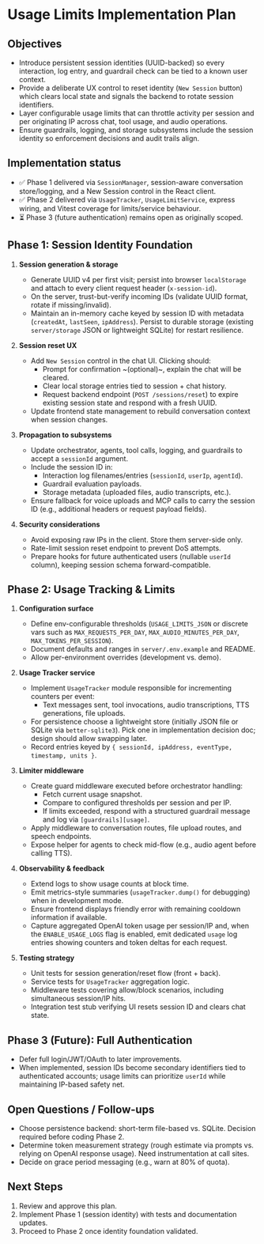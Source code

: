 # Usage Limits Implementation Plan

## Objectives
- Introduce persistent session identities (UUID-backed) so every interaction, log entry, and guardrail check can be tied to a known user context.
- Provide a deliberate UX control to reset identity (`New Session` button) which clears local state and signals the backend to rotate session identifiers.
- Layer configurable usage limits that can throttle activity per session and per originating IP across chat, tool usage, and audio operations.
- Ensure guardrails, logging, and storage subsystems include the session identity so enforcement decisions and audit trails align.

## Implementation status
- ✅ Phase 1 delivered via `SessionManager`, session-aware conversation store/logging, and a New Session control in the React client.
- ✅ Phase 2 delivered via `UsageTracker`, `UsageLimitService`, express wiring, and Vitest coverage for limits/service behaviour.
- ⏳ Phase 3 (future authentication) remains open as originally scoped.

## Phase 1: Session Identity Foundation
1. **Session generation & storage**
   - Generate UUID v4 per first visit; persist into browser `localStorage` and attach to every client request header (`x-session-id`).
   - On the server, trust-but-verify incoming IDs (validate UUID format, rotate if missing/invalid).
   - Maintain an in-memory cache keyed by session ID with metadata (`createdAt`, `lastSeen`, `ipAddress`). Persist to durable storage (existing `server/storage` JSON or lightweight SQLite) for restart resilience.

2. **Session reset UX**
   - Add `New Session` control in the chat UI. Clicking should:
     - Prompt for confirmation ~(optional)~, explain the chat will be cleared.
     - Clear local storage entries tied to session + chat history.
     - Request backend endpoint (`POST /sessions/reset`) to expire existing session state and respond with a fresh UUID.
   - Update frontend state management to rebuild conversation context when session changes.

3. **Propagation to subsystems**
   - Update orchestrator, agents, tool calls, logging, and guardrails to accept a `sessionId` argument.
   - Include the session ID in:
     - Interaction log filenames/entries (`sessionId`, `userIp`, `agentId`).
     - Guardrail evaluation payloads.
     - Storage metadata (uploaded files, audio transcripts, etc.).
   - Ensure fallback for voice uploads and MCP calls to carry the session ID (e.g., additional headers or request payload fields).

4. **Security considerations**
   - Avoid exposing raw IPs in the client. Store them server-side only.
   - Rate-limit session reset endpoint to prevent DoS attempts.
   - Prepare hooks for future authenticated users (nullable `userId` column), keeping session schema forward-compatible.

## Phase 2: Usage Tracking & Limits
1. **Configuration surface**
   - Define env-configurable thresholds (`USAGE_LIMITS_JSON` or discrete vars such as `MAX_REQUESTS_PER_DAY`, `MAX_AUDIO_MINUTES_PER_DAY`, `MAX_TOKENS_PER_SESSION`).
   - Document defaults and ranges in `server/.env.example` and README.
   - Allow per-environment overrides (development vs. demo).

2. **Usage Tracker service**
   - Implement `UsageTracker` module responsible for incrementing counters per event:
     - Text messages sent, tool invocations, audio transcriptions, TTS generations, file uploads.
   - For persistence choose a lightweight store (initially JSON file or SQLite via `better-sqlite3`). Pick one in implementation decision doc; design should allow swapping later.
   - Record entries keyed by `{ sessionId, ipAddress, eventType, timestamp, units }`.

3. **Limiter middleware**
   - Create guard middleware executed before orchestrator handling:
     - Fetch current usage snapshot.
     - Compare to configured thresholds per session and per IP.
     - If limits exceeded, respond with a structured guardrail message and log via `[guardrails][usage]`.
   - Apply middleware to conversation routes, file upload routes, and speech endpoints.
   - Expose helper for agents to check mid-flow (e.g., audio agent before calling TTS).

4. **Observability & feedback**
   - Extend logs to show usage counts at block time.
   - Emit metrics-style summaries (`usageTracker.dump()` for debugging) when in development mode.
   - Ensure frontend displays friendly error with remaining cooldown information if available.
   - Capture aggregated OpenAI token usage per session/IP and, when the `ENABLE_USAGE_LOGS` flag is enabled, emit dedicated `usage` log entries showing counters and token deltas for each request.

5. **Testing strategy**
   - Unit tests for session generation/reset flow (front + back).
   - Service tests for `UsageTracker` aggregation logic.
   - Middleware tests covering allow/block scenarios, including simultaneous session/IP hits.
   - Integration test stub verifying UI resets session ID and clears chat state.

## Phase 3 (Future): Full Authentication
- Defer full login/JWT/OAuth to later improvements.
- When implemented, session IDs become secondary identifiers tied to authenticated accounts; usage limits can prioritize `userId` while maintaining IP-based safety net.

## Open Questions / Follow-ups
- Choose persistence backend: short-term file-based vs. SQLite. Decision required before coding Phase 2.
- Determine token measurement strategy (rough estimate via prompts vs. relying on OpenAI response usage). Need instrumentation at call sites.
- Decide on grace period messaging (e.g., warn at 80% of quota).

## Next Steps
1. Review and approve this plan.
2. Implement Phase 1 (session identity) with tests and documentation updates.
3. Proceed to Phase 2 once identity foundation validated.
